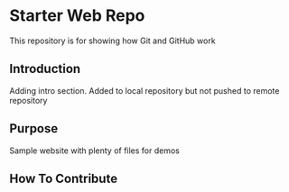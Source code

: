 # Starter Web Repo
This repository is for showing how Git and GitHub work

## Introduction
Adding intro section. Added to local repository but not pushed to remote repository

## Purpose
Sample website with plenty of files for demos

## How To Contribute